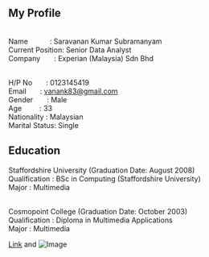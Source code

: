 ## My Profile

<br>Name            : Saravanan Kumar Subramanyam
<br>Current Position: Senior Data Analyst
<br>Company         : Experian (Malaysia) Sdn Bhd

<br>H/P No        : 0123145419
<br>Email         : vanank83@gmail.com
<br>Gender        : Male
<br>Age           : 33
<br>Nationality   : Malaysian
<br>Marital Status: Single

## Education
Staffordshire University (Graduation Date: August 2008)
<br>Qualification	: BSc in Computing (Staffordshire University)
<br>Major	: Multimedia
	
<br>Cosmopoint College (Graduation Date: October 2003)
<br>Qualification	: Diploma in Multimedia Applications
<br>Major	: Multimedia
	
	




[Link](url) and ![Image](src)
```


